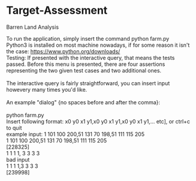 # Target-Assessment
Barren Land Analysis

To run the application, simply insert the command python farm.py </br>
Python3 is installed on most machine nowadays, if for some reason it isn't the case: https://www.python.org/downloads/ </br>
Testing: If presented with the interactive query, that means the tests passed. Before this menu is presented, there are four assertions representing the two given test cases and two additional ones. </br>
</br>
The interactive query is fairly straightforward, you can insert input howevery many times you'd like. </br>
</br>
An example "dialog" {no spaces before and after the comma}: </br>
</br>
python farm.py </br>
Insert following format: x0 y0 x1 y1,x0 y0 x1 y1,x0 y0 x1 y1,... etc], or ctrl+c to quit </br>
example input: 1 101 100 200,51 131 70 198,51 111 115 205 </br>
1 101 100 200,51 131 70 198,51 111 115 205 </br>
[228325] </br>
1 1 1 1, 3 3 3 3 </br>
bad input </br>
1 1 1 1,3 3 3 3 </br>
[239998] </br>
